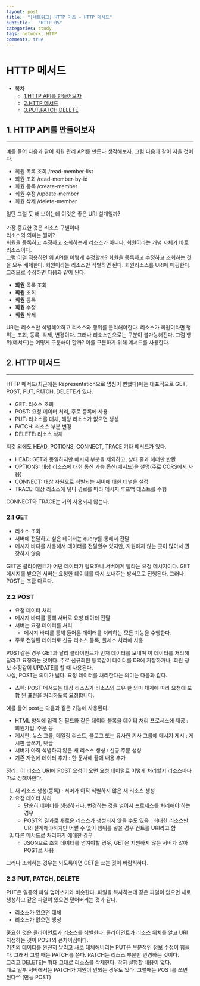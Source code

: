 ```yaml
---
layout: post
title:  "[네트워크] HTTP 기초 - HTTP 메서드"
subtitle:   "HTTP 05"
categories: study
tags: network, HTTP
comments: true
---
```


# HTTP 메서드

- 목차
    - [1.HTTP API를 만들어보자](#1.API)
    - [2.HTTP 메서드](#2.GET,POST)
    - [3.PUT,PATCH,DELETE](#3.PUT,PATCH,DELETE)


## 1. HTTP API를 만들어보자
---

예를 들어 다음과 같이 회원 관리 API를 만든다 생각해보자. 그럼 다음과 같이 지을 것이다.

- 회원 목록 조회 /read-member-list
- 회원 조회 /read-member-by-id
- 회원 등록 /create-member
- 회원 수정 /update-member
- 회원 삭제 /delete-member

일단 그럴 듯 해 보이는데 이것은 좋은 URI 설계일까?<br>
<br>
가장 중요한 것은 리소스 구별이다.<br>
리소스의 의미는 뭘까? <br>
회원을 등록하고 수정하고 조회하는게 리소스가 아니다. 회원이라는 개념 자체가 바로 리소스이다.<br>
그럼 이걸 적용하면 위 API를 어떻게 수정할까? 회원을 등록하고 수정하고 조회하는 것을 모두 배제한다. 회원이라는 리소스만 식별하면 된다. 회원리소스를 URI에 매핑한다. 그러므로 수정하면 다음과 같이 된다.

- __회원__ 목록 조회
- __회원__ 조회
- __회원__ 등록
- __회원__ 수정
- __회원__ 삭제

URI는 리소스만 식별해야하고 리소스와 행위를 분리해야한다. 리소스가 회원이라면 행위는 조회, 등록, 삭제, 변경이다. 그러나 리소스만으로는 구분이 불가능해진다. 그럼 행위(메서드)는 어떻게 구분해야 할까? 이를 구분하기 위해 메서드를 사용한다.

## 2. HTTP 메서드
---
HTTP 메서드(최근에는 Representation으로 명칭이 변했다)에는 대표적으로 GET, POST, PUT, PATCH, DELETE가 있다.

- GET: 리소스 조회
- POST: 요청 데이터 처리, 주로 등록에 사용
- PUT: 리소스를 대체, 해당 리소스가 없으면 생성
- PATCH: 리소스 부분 변경
- DELETE: 리소스 삭제

저것 외에도 HEAD, POTIONS, CONNECT, TRACE 기타 메서드가 있다.

- HEAD: GET과 동일하지만 메시지 부분을 제외하고, 상태 줄과 헤더만 반환
- OPTIONS: 대상 리소스에 대한 통신 가능 옵션(메서드)을 설명(주로 CORS에서 사용)
- CONNECT: 대상 자원으로 식별되는 서버에 대한 터널을 설정
- TRACE: 대상 리소스에 댛나 경로를 따라 메시지 루프백 테스트를 수행

CONNECT와 TRACE는 거의 사용되지 않는다.

### 2.1 GET

- 리소스 조회
- 서버에 전달하고 싶은 데이터는 query를 통해서 전달
- 메시지 바디를 사용해서 데이터를 전달할수 있지만, 지원하지 않는 곳이 많아서 권장하지 않음

GET은 클라이언트가 어떤 데이터가 필요하니 서버에게 달라는 요청 메시지이다. GET 메시지를 받으면 서버는 요청한 데이터를 다시 보내주는 방식으로 진행된다. 그러나 POST는 조금 다르다.

### 2.2 POST

- 요청 데이터 처리
- 메시지 바디를 통해 서버로 요청 데이터 전달
- 서버는 요청 데이터를 처리
    - 메시지 바디를 통해 들어온 데이터를 처리하는 모든 기능을 수행한다.
- 주로 전달된 데이터로 신규 리소스 등록, 플세스 처리에 사용


POST같은 경우 GET과 달리 클라이언트가 먼저 데이터를 보내며 이 데이터를 처리해달라고 요청하는 것이다. 주로 신규회원 등록같이 데이터를 DB에 저장하거나, 회원 정보 수정같이 UPDATE를 할 때 사용된다.<br>
사실, POST는 의미가 넓다. 요청 데이터를 처리한다는 의미는 다음과 같다.

- 스펙: POST 메서드는 대상 리소스가 리소스의 고유 한 의미 체계에 따라 요청에 포함 된 표현을 처리하도록 요청합니다.

예를 들어 post는 다음과 같은 기능에 사용된다.
- HTML 양식에 입력 된 필드와 같은 데이터 블록을 데이터 처리 프로세스에 제공 : 회원가입, 주문 등
- 게시판, 뉴스 그륩, 메일링 리스트, 블로그 또는 유사한 기사 그룹에 메시지 게시 : 게시판 글쓰기, 댓글
- 서버가 아직 식별하지 않은 새 리소스 생성 : 신규 주문 생성
- 기존 자원에 데이터 추가 : 한 문서에 끝에 내용 추가

정리 : 이 리소스 URI에 POST 요청이 오면 요청 데이털르 어떻게 처리할지 리소스마다 따로 정해야한다.

1. 새 리소스 생성(등록) : 서머가 아직 식별하지 않은 새 리소스 생성
2. 요청 데이터 처리
    - 단순히 데이터를 생성하거나, 변경하는 것을 넘어서 프로세스를 처리해야 하는 경우
    - POST의 결과로 새로운 리소스가 생성되지 않을 수도 있음 : 최대한 리소스만 URI 설계해야하지만 어쩔 수 없이 행위를 넣을 경우 컨트롤 URI라고 함
3. 다른 메서드로 처리하기 애매한 경우
    - JSON으로 조회 데이터를 넘겨야할 경우, GET은 지원하지 않는 서버가 많아 POST로 사용

그러나 조회하는 경우는 되도록이면 GET을 쓰는 것이 바람직하다.

### 2.3 PUT, PATCH, DELETE

PUT은 일종의 파일 덮어쓰기와 비슷한다. 파일을 복사하는데 같은 파일이 없으면 새로 생성하고 같은 파일이 있으면 덮어버리는 것과 같다.

- 리소스가 있으면 대체
- 리소스가 없으면 생성

중요한 것은 클라이언트가 리소스를 식별한다. 클라이언트가 리소스 위치를 알고 URI 지정하는 것이 POST와 큰차이점이다.<br>
기존의 데이터를 완전히 날리고 새로 대체해버리는 PUT은 부분적인 정보 수정이 힘들다. 그래서 그럴 때는 PATCH를 쓴다. PATCH는 리소스 부분만 변경하는 것이다.<br>
그리고 DELETE는 형태 그대로 리소스를 삭제한다. 딱히 설명할 내용이 없다.<br>
때로 일부 서버에서는 PATCH가 지원이 안되는 경우도 있다. 그럴때는 POST를 쓰면 된다^^ (만능 POST)